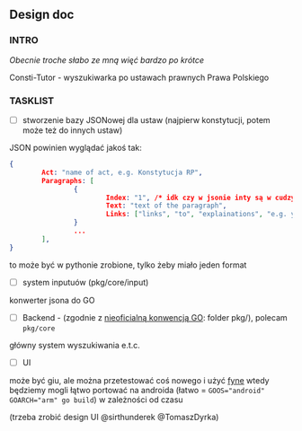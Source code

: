 ## Design doc

### INTRO

_Obecnie troche słabo ze mną więć bardzo po krótce_

Consti-Tutor - wyszukiwarka po ustawach prawnych Prawa Polskiego

### TASKLIST

- [ ] stworzenie bazy JSONowej dla ustaw (najpierw konstytucji, potem może też do innych ustaw)

JSON powinien wyglądać jakoś tak:

```json
{
        Act: "name of act, e.g. Konstytucja RP",
        Paragraphs: [
                {
                        Index: "1", /* idk czy w jsonie inty są w cudzysłowiu? @garnn?
                        Text: "text of the paragraph",
                        Links: ["links", "to", "explainations", "e.g. youtube"],
                }
                ...
        ],
}
```

to może być w pythonie zrobione, tylko żeby miało jeden format

- [ ] system inputuów (pkg/core/input)

konwerter jsona do GO

- [ ] Backend - (zgodnie z [nieoficialną konwencją GO](https://github.com/golang-standards/project-layout): folder pkg/), polecam `pkg/core`

główny system wyszukiwania e.t.c.

- [ ] UI

może być giu, ale można przetestować coś nowego i użyć [fyne](https://github.com/fyne-io/fyne)
wtedy będziemy mogli łątwo portować na androida (łatwo = `GOOS="android" GOARCH="arm" go build`)
w zależności od czasu

(trzeba zrobić design UI @sirthunderek @TomaszDyrka)
